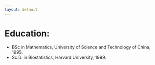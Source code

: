 ```yaml
---
layout: default
---
```



# Education:

* BSc in Mathematics, University of Science and Technology of China, 1995.
* Sc.D. in Biostatistics, Harvard University, 1999. 

